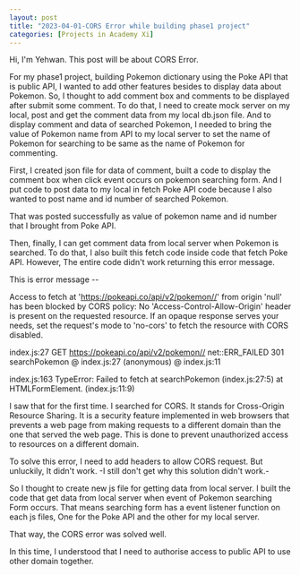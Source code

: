 ```yaml
---
layout: post
title: "2023-04-01-CORS Error while building phase1 project"
categories: [Projects in Academy Xi]
---
```


Hi, I'm Yehwan. This post will be about CORS Error.

For my phase1 project, building Pokemon dictionary using the Poke API that is public API, I wanted to add other features besides to display data about Pokemon. So, I thought to add comment box and comments to be displayed after submit some comment. To do that, I need to create mock server on my local, post and get the comment data from my local db.json file. And to display comment and data of searched Pokemon, I needed to bring the value of Pokemon name from API to my local server to set the name of Pokemon for searching to be same as the name of Pokemon for commenting.

First, I created json file for data of comment, built a code to display the comment box when click event occurs on pokemon searching form. And I put code to post data to my local in fetch Poke API code because I also wanted to post name and id number of searched Pokemon.

That was posted successfully as value of pokemon name and id number that I brought from Poke API.

Then, finally, I can get comment data from local server when Pokemon is searched. To do that, I also built this fetch code inside code that fetch Poke API. However, The entire code didn't work returning this error message.

This is error message --



Access to fetch at 'https://pokeapi.co/api/v2/pokemon//' from origin 'null' has been blocked by CORS policy: No 'Access-Control-Allow-Origin' header is present on the requested resource. If an opaque response serves your needs, set the request's mode to 'no-cors' to fetch the resource with CORS disabled.

index.js:27          GET https://pokeapi.co/api/v2/pokemon// net::ERR_FAILED 301
searchPokemon @ index.js:27
(anonymous) @ index.js:11

index.js:163 TypeError: Failed to fetch
    at searchPokemon (index.js:27:5)
    at HTMLFormElement.<anonymous> (index.js:11:9)



I saw that for the first time. I searched for CORS. It stands for Cross-Origin Resource Sharing. It is a security feature implemented in web browsers that prevents a web page from making requests to a different domain than the one that served the web page. This is done to prevent unauthorized access to resources on a different domain.

To solve this error, I need to add headers to allow CORS request. But unluckily, It didn't work. -I still don't get why this solution didn't work.-

So I thought to create new js file for getting data from local server. I built the code that get data from local server when event of Pokemon searching Form occurs. That means searching form has a event listener function on each js files, One for the Poke API and the other for my local server.

That way, the CORS error was solved well.

In this time, I understood that I need to authorise access to public API to use other domain together.
